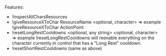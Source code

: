 Features:
- !inspectAllCharsResources
- !giveResourceXToChar ResourceName <optional, character> => example !giveResourceXToChar ActionPoint
- !resetLongRestCooldowns <optional, any string> <optional, character> => example !resetLongRestCooldowns will reenable everything on the character currently in control that has a "Long Rest" cooldown.
- !resetShortRestCooldowns (same as above)
